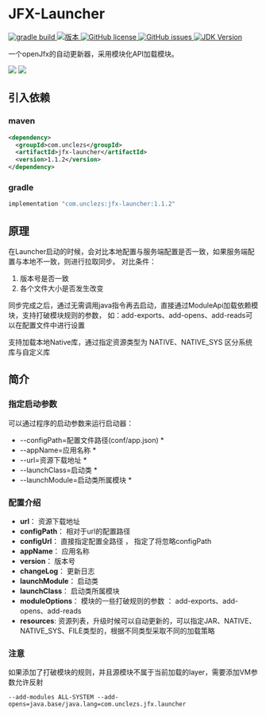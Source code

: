 # JFX-Launcher

<a href="https://github.com/unclezs/jfx-launcher/actions/workflows/gradle.yml">
<img src="https://img.shields.io/github/workflow/status/unclezs/jfx-launcher/Java%20CI%20with%20Gradle" alt="gradle build"/>
</a>
<a href="https://openjdk.java.net/">
<img src="https://img.shields.io/badge/version-1.1.2-blue" alt="版本"/>
</a>
<a href="https://github.com/unclezs/jfx-launcher/blob/main/LICENSE">
<img src="https://img.shields.io/github/license/unclezs/jfx-launcher?color=%2340C0D0&label=License" alt="GitHub license"/>
</a>
<a href="https://github.com/unclezs/jfx-launcher/issues">
<img src="https://img.shields.io/github/issues/unclezs/jfx-launcher?color=orange&label=Issues" alt="GitHub issues"/>
</a>
<a href="https://openjdk.java.net/">
<img src="https://img.shields.io/badge/OpenJDK-11-green" alt="JDK Version"/>
</a>

一个openJfx的自动更新器，采用模块化API加载模块。
<p>
<img src="https://gitee.com/unclezs/image-blog/raw/master/start.png" />
<img src="https://gitee.com/unclezs/image-blog/raw/master/20210409094616.png"/>
</p>

## 引入依赖

### maven

```xml
<dependency>
  <groupId>com.unclezs</groupId>
  <artifactId>jfx-launcher</artifactId>
  <version>1.1.2</version>
</dependency>
```

### gradle

```groovy
implementation "com.unclezs:jfx-launcher:1.1.2"
```

## 原理

在Launcher启动的时候，会对比本地配置与服务端配置是否一致，如果服务端配置与本地不一致，则进行拉取同步。 对比条件：

1. 版本号是否一致
2. 各个文件大小是否发生改变

同步完成之后，通过无需调用java指令再去启动，直接通过ModuleApi加载依赖模块，支持打破模块规则的参数， 如：add-exports、add-opens、add-reads可以在配置文件中进行设置

支持加载本地Native库，通过指定资源类型为 NATIVE、NATIVE_SYS 区分系统库与自定义库

## 简介

### 指定启动参数

可以通过程序的启动参数来运行启动器：

- --configPath=配置文件路径(conf/app.json) *
- --appName=应用名称 *
- --url=资源下载地址 *
- --launchClass=启动类 *
- --launchModule=启动类所属模块 *

### 配置介绍

- **url**： 资源下载地址
- **configPath**： 相对于url的配置路径
- **configUrl**： 直接指定配置全路径 ， 指定了将忽略configPath
- **appName**： 应用名称
- **version**： 版本号
- **changeLog**： 更新日志
- **launchModule**： 启动类
- **launchClass**： 启动类所属模块
- **moduleOptions**： 模块的一些打破规则的参数 ： add-exports、add-opens、add-reads
- **resources**: 资源列表，升级时候可以自动更新的，可以指定JAR、NATIVE、NATIVE_SYS、FILE类型的，根据不同类型采取不同的加载策略

### 注意

如果添加了打破模块的规则，并且源模块不属于当前加载的layer，需要添加VM参数允许反射

```
--add-modules ALL-SYSTEM --add-opens=java.base/java.lang=com.unclezs.jfx.launcher
```
